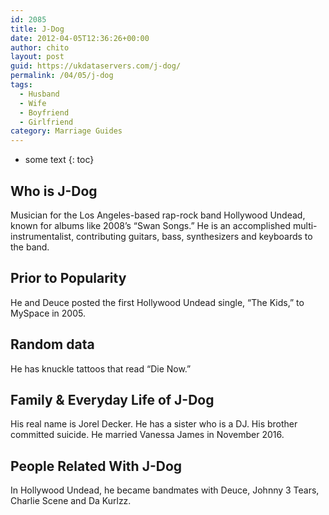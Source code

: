 ```yaml
---
id: 2085
title: J-Dog
date: 2012-04-05T12:36:26+00:00
author: chito
layout: post
guid: https://ukdataservers.com/j-dog/
permalink: /04/05/j-dog
tags:
  - Husband
  - Wife
  - Boyfriend
  - Girlfriend
category: Marriage Guides
---
```


* some text
{: toc}


## Who is  J-Dog
                  
                  
                  
Musician for the Los Angeles-based rap-rock band Hollywood Undead, known for albums like 2008&#8217;s &#8220;Swan Songs.&#8221; He is an accomplished multi-instrumentalist, contributing guitars, bass, synthesizers and keyboards to the band.
                  
                
                
                
## Prior to Popularity 
                  
                  
                  
He and Deuce posted the first Hollywood Undead single, &#8220;The Kids,&#8221; to MySpace in 2005.
                  
                
                
                
## Random data 
                  
                  
                  
He has knuckle tattoos that read &#8220;Die Now.&#8221;
                  
                
                
                
## Family & Everyday Life of J-Dog
                  
                  
                  
His real name is Jorel Decker. He has a sister who is a DJ. His brother committed suicide. He married Vanessa James in November 2016.
                  
                
                
                
## People Related With  J-Dog
                  
                  
                  
In Hollywood Undead, he became bandmates with Deuce, Johnny 3 Tears, Charlie Scene and Da Kurlzz.
                  
                
              
            
          
          
          
    
    
  

